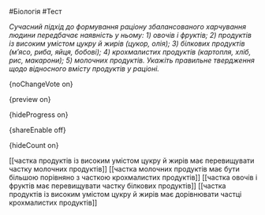 #Біологія #Тест

*Сучасний підхід до формування раціону збалансованого харчування людини  передбачає наявність у ньому: 1) овочів і фруктів; 2) продуктів із  високим умістом цукру й жирів (цукор, олія); 3) білкових продуктів  (м’ясо, риба, яйця, бобові); 4) крохмалистих продуктів (картопля, хліб,  рис, макарони); 5) молочних продуктів. Укажіть правильне твердження щодо  відносного вмісту продуктів у раціоні.*

{noChangeVote on}

{preview on}

{hideProgress on}

{shareEnable off}

{hideCount on}

[[частка продуктів із високим умістом цукру й жирів має перевищувати частку молочних продуктів]]
[[частка молочних продуктів має бути більшою порівняно з часткою крохмалистих продуктів]]
[[частка овочів і фруктів має перевищувати частку білкових продуктів]]
[[частка продуктів із високим умістом цукру й жирів має дорівнювати частці крохмалистих продуктів]]
